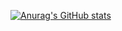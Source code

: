 [![Anurag's GitHub stats](https://github-readme-stats.vercel.app/api?username=002Nero)](https://github.com/002Nero/github-readme-stats)
